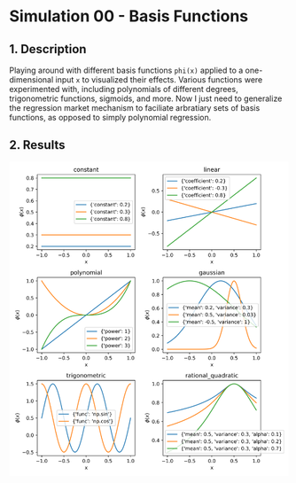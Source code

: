 # Simulation 00 - Basis Functions

## 1. Description
Playing around with different basis functions `phi(x)` applied to a one-dimensional input `x` to visualized their effects. Various functions were experimented with, including polynomials of different degrees, trigonometric functions, sigmoids, and more. Now I just need to generalize the regression market mechanism to faciliate arbratiary sets of basis functions, as opposed to simply polynomial regression.

## 2. Results
![](./docs/sim00-basis-functions/basis_functions.png)
